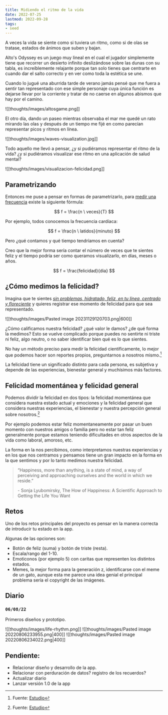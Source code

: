 ```yaml
---
title: Midiendo el ritmo de la vida
date: 2022-07-25
lastmod: 2022-09-28
tags:
- seed
---
```


A veces la vida se siente como si tuviera un ritmo, como si de olas se tratase, estados de ánimos que suben y bajan.

Alto's Odyssey es un juego muy lineal en el cual el jugador simplemente tiene que recorrer un desierto infinito deslizándose sobre las dunas con su tabla, es increíblemente relajante porque tan solo tienes que centrarte en cuando dar el salto correcto y en ver como toda la estética se une.

Cuando lo jugué una aburrida tarde de verano jamás pensé que me fuera a sentir tan representado con ese simple personaje cuya única función es dejarse llevar por la corriente y tratar de no caerse en algunos abismos que hay por el camino.

![[thoughts/images/altosgame.png]]

El otro día, dando un paseo mientras observaba el mar me quedé un rato mirando las olas y después de un tiempo me fijé en como parecían representar picos y ritmos en línea.

![[thoughts/images/waves-visualization.jpg]]

Todo aquello me llevó a pensar, ¿y si pudiéramos representar el ritmo de la vida? ¿y si pudiéramos visualizar ese ritmo en una aplicación de salud mental?

![[thoughts/images/visualizacion-felicidad.png]]

## Parametrizando

Entonces me puse a pensar en formas de parametrizarlo, para [medir una frecuencia](https://es.wikipedia.org/wiki/Frecuencia_card%C3%ADaca) existe la siguiente fórmula:

$$
f = \frac{n \ veces}{T}
$$

Por ejemplo, todos conocemos la frecuencia cardíaca:

$$
f = \frac{n \ latidos}{minuto}
$$

Pero ¿qué contamos y qué tiempo tendríamos en cuenta?

Creo que la mejor forma sería contar el número de veces que te sientes feliz y el tiempo podría ser como queramos visualizarlo, en días, meses o años.

$$
f = \frac{felicidad}{dia}
$$

## ¿Cómo medimos la felicidad?

Imagina que te sientes [*sin problemas, hidratado, feliz, en tu línea, centrado y floreciente*](https://knowyourmeme.com/memes/unbothered-moisturized-happy-in-my-lane-focused-flourishing) y quieres registrar ese momento de felicidad para que sea representado.

![[thoughts/images/Pasted image 20231129120703.png|600]]

¿Cómo calificamos nuestra felicidad? ¿qué valor le damos? ¿de qué forma la medimos?
Esto se vuelve complicado porque puedes no sentirte ni triste ni feliz, algo neutro, o no saber identificar bien qué es lo que sientes.

No hay un método preciso para medir la felicidad científicamente, lo mejor que podemos hacer son reportes propios, preguntarnos a nosotros mismo.[^1]

La felicidad tiene un significado distinto para cada persona, es subjetiva y depende de las experiencias, bienestar general y muchísimos más factores.

## Felicidad momentánea y felicidad general

Podemos dividir la felicidad en dos tipos: la felicidad momentánea que considera nuestra estado actual y emociones y la felicidad general que considera nuestras experiencias, el bienestar y nuestra percepción general sobre nosotros.[^1]

Por ejemplo podemos estar feliz momentaneamente por pasar un buen momento con nuestros amigos o familia pero no estar tan feliz generalmente porque estamos teniendo dificultades en otros aspectos de la vida como laboral, amoroso, etc.

La forma en la nos percibimos, como interpretamos nuestras experiencias y en los que nos centramos y pensamos tiene un gran impacto en la forma en la que sentimos y por lo tanto medimos nuestra felicidad.

> “Happiness, more than anything, is a state of mind, a way of perceiving and approaching ourselves and the world in which we reside.”
>
> \- Sonja Lyubomirsky, The How of Happiness: A Scientific Approach to Getting the Life You Want

## Retos

Uno de los retos principales del proyecto es pensar en la manera correcta de introducir tu estado en la app.

Algunas de las opciones son:

* Botón de feliz (suma) y botón de triste (resta).
* Escala/rango del 1-10.
* Emoticonos (por ejemplo 5) con caritas que representen los distintos estados.
* Memes, la mejor forma para la generación z, identificarse con el meme de un gato, aunque esta me parece una idea genial el principal problema sería el copyright de las imágenes.

## Diario

### `06/08/22`
Primeros diseños y prototipo.

![[thoughts/images/life-rhythm.png]]
![[thoughts/images/Pasted image 20220806233955.png|400]]
![[thoughts/images/Pasted image 20220806234022.png|400]]

## Pendiente:
* Relacionar diseño y desarrollo de la app.
* Relacionar con perduración de datos? registro de los recuerdos?
* Actualizar diario
* Lanzar versión 1.0 de la app

[^1]: Fuente: [Estudio](https://positivepsychology.com/measure-happiness-tests-surveys)
[^2]: Fuente: [YouTube](https://youtu.be/_7EqdyU_nGw)
